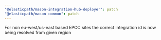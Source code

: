 ```yaml
---
"@elasticpath/mason-integration-hub-deployer": patch
"@elasticpath/mason-common": patch
---
```


For non eu-west/us-east based EPCC sites the correct integration id is now being resolved from given region
